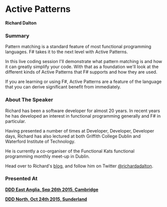 # Active Patterns
**Richard Dalton**

### Summary

Pattern matching is a standard feature of most functional programming languages. F# takes it to the next level with Active Patterns.

In this live coding session I'll demonstrate what pattern matching is and how it can greatly simplify your code. With that as a foundation we'll look at the different kinds of Active Patterns that F# supports and how they are used.

If you are learning or using F#, Active Patterns are a feature of the language that you can derive significant benefit from immediately.

### About The Speaker
Richard has been a software developer for almost 20 years. In recent years he has developed an interest in functional programming generally and F# in particular.

Having presented a number of times at Developer, Developer, Developer days, Richard has also lectured at both Griffith College Dublin and Waterford Institute of Technology.

He is currently a co-organiser of the Functional Kats functional programming monthly meet-up in Dublin.

Head over to Richard's [blog](http://www.devjoy.com), and follow him on Twitter [@richardadalton](https://twitter.com/richardadalton).


### Presented At

**[DDD East Anglia, Sep 26th 2015, Cambridge](https://http://www.dddeastanglia.com/)**

**[DDD North, Oct 24th 2015, Sunderland](https://http://www.dddnorth.co.uk/)**
